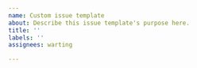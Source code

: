 ```yaml
---
name: Custom issue template
about: Describe this issue template's purpose here.
title: ''
labels: ''
assignees: warting

---
```




